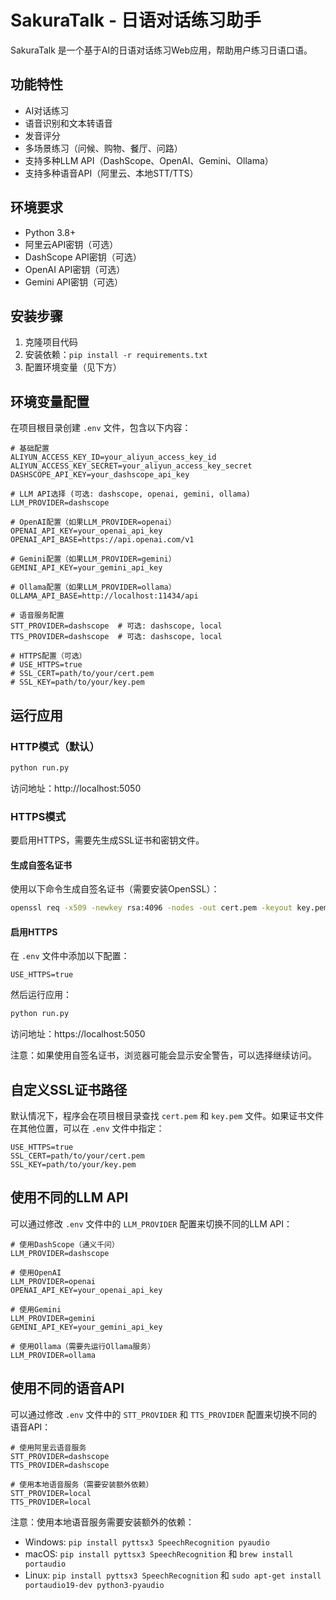 # SakuraTalk - 日语对话练习助手

SakuraTalk 是一个基于AI的日语对话练习Web应用，帮助用户练习日语口语。

## 功能特性

- AI对话练习
- 语音识别和文本转语音
- 发音评分
- 多场景练习（问候、购物、餐厅、问路）
- 支持多种LLM API（DashScope、OpenAI、Gemini、Ollama）
- 支持多种语音API（阿里云、本地STT/TTS）

## 环境要求

- Python 3.8+
- 阿里云API密钥（可选）
- DashScope API密钥（可选）
- OpenAI API密钥（可选）
- Gemini API密钥（可选）

## 安装步骤

1. 克隆项目代码
2. 安装依赖：`pip install -r requirements.txt`
3. 配置环境变量（见下方）

## 环境变量配置

在项目根目录创建 `.env` 文件，包含以下内容：

```
# 基础配置
ALIYUN_ACCESS_KEY_ID=your_aliyun_access_key_id
ALIYUN_ACCESS_KEY_SECRET=your_aliyun_access_key_secret
DASHSCOPE_API_KEY=your_dashscope_api_key

# LLM API选择 (可选: dashscope, openai, gemini, ollama)
LLM_PROVIDER=dashscope

# OpenAI配置（如果LLM_PROVIDER=openai）
OPENAI_API_KEY=your_openai_api_key
OPENAI_API_BASE=https://api.openai.com/v1

# Gemini配置（如果LLM_PROVIDER=gemini）
GEMINI_API_KEY=your_gemini_api_key

# Ollama配置（如果LLM_PROVIDER=ollama）
OLLAMA_API_BASE=http://localhost:11434/api

# 语音服务配置
STT_PROVIDER=dashscope  # 可选: dashscope, local
TTS_PROVIDER=dashscope  # 可选: dashscope, local

# HTTPS配置（可选）
# USE_HTTPS=true
# SSL_CERT=path/to/your/cert.pem
# SSL_KEY=path/to/your/key.pem
```

## 运行应用

### HTTP模式（默认）

```bash
python run.py
```

访问地址：http://localhost:5050

### HTTPS模式

要启用HTTPS，需要先生成SSL证书和密钥文件。

#### 生成自签名证书

使用以下命令生成自签名证书（需要安装OpenSSL）：

```bash
openssl req -x509 -newkey rsa:4096 -nodes -out cert.pem -keyout key.pem -days 365
```

#### 启用HTTPS

在 `.env` 文件中添加以下配置：

```
USE_HTTPS=true
```

然后运行应用：

```bash
python run.py
```

访问地址：https://localhost:5050

注意：如果使用自签名证书，浏览器可能会显示安全警告，可以选择继续访问。

## 自定义SSL证书路径

默认情况下，程序会在项目根目录查找 `cert.pem` 和 `key.pem` 文件。如果证书文件在其他位置，可以在 `.env` 文件中指定：

```
USE_HTTPS=true
SSL_CERT=path/to/your/cert.pem
SSL_KEY=path/to/your/key.pem
```

## 使用不同的LLM API

可以通过修改 `.env` 文件中的 `LLM_PROVIDER` 配置来切换不同的LLM API：

```
# 使用DashScope（通义千问）
LLM_PROVIDER=dashscope

# 使用OpenAI
LLM_PROVIDER=openai
OPENAI_API_KEY=your_openai_api_key

# 使用Gemini
LLM_PROVIDER=gemini
GEMINI_API_KEY=your_gemini_api_key

# 使用Ollama（需要先运行Ollama服务）
LLM_PROVIDER=ollama
```

## 使用不同的语音API

可以通过修改 `.env` 文件中的 `STT_PROVIDER` 和 `TTS_PROVIDER` 配置来切换不同的语音API：

```
# 使用阿里云语音服务
STT_PROVIDER=dashscope
TTS_PROVIDER=dashscope

# 使用本地语音服务（需要安装额外依赖）
STT_PROVIDER=local
TTS_PROVIDER=local
```

注意：使用本地语音服务需要安装额外的依赖：
- Windows: `pip install pyttsx3 SpeechRecognition pyaudio`
- macOS: `pip install pyttsx3 SpeechRecognition` 和 `brew install portaudio`
- Linux: `pip install pyttsx3 SpeechRecognition` 和 `sudo apt-get install portaudio19-dev python3-pyaudio`
